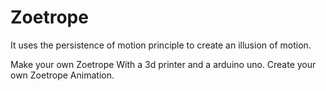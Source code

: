 

# Zoetrope

It uses the persistence of motion principle to create an illusion of motion.

Make your own Zoetrope
 With a 3d printer and a arduino uno.  Create your own Zoetrope Animation. 
